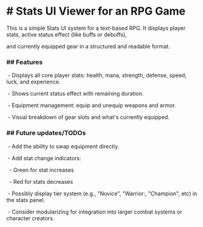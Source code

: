 # \# Stats UI Viewer for an RPG Game



This is a simple Stats UI system for a text-based RPG. It displays player stats, active status effect (like buffs or debuffs), 

and currently equipped gear in a structured and readable format.



### \## Features

&nbsp;- Displays all core player stats: health, mana, strength, defense, speed, luck, and experience.

&nbsp;- Shows current status effect with remaining duration.

&nbsp;- Equipment management: equip and unequip weapons and armor.

&nbsp;- Visual breakdown of gear slots and what's currently equipped.



### \## Future updates/TODOs

&nbsp;- Add the ability to swap equipment directly.

&nbsp;- Add stat change indicators:

&nbsp;   - Green for stat increases

&nbsp;   - Red for stats decreases

&nbsp;- Possibly display tier system (e.g., "Novice", "Warrior:, "Champion", etc) in the stats panel.

&nbsp;- Consider modularizing for integration into larger combat systems or character creators.

